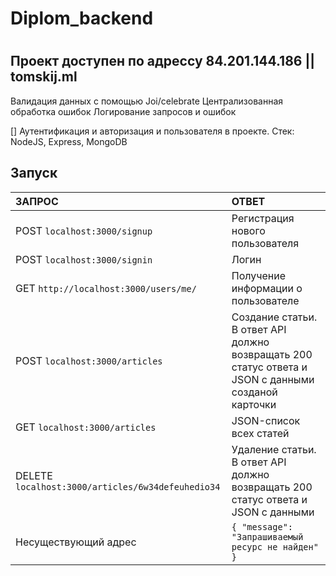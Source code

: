 # Diplom_backend
# 

## Проект доступен по адрессу 84.201.144.186 || tomskij.ml 
Валидация данных с помощью Joi/celebrate
Централизованная обработка ошибок
Логирование запросов и ошибок

[] Аутентификация и авторизация и  пользователя в проекте.
  Стек: NodeJS, Express, MongoDB

  ## Запуск
  | ЗАПРОС | ОТВЕТ | 
| :---         |     :---       |  
| POST `localhost:3000/signup`   | Регистрация нового пользователя     |
| POST `localhost:3000/signin`   | Логин     |
| GET `http://localhost:3000/users/me/`   | Получение информации о пользователе   |
| POST `localhost:3000/articles`     | Создание статьи. В ответ API должно возвращать 200 статус ответа и JSON с данными созданой карточки       | 
| GET `localhost:3000/articles`      | JSON-список всех статей    |
| DELETE `localhost:3000/articles/6w34defeuhedio34`     | Удаление статьи. В ответ API должно возвращать 200 статус ответа и JSON с данными       | 
| Несуществующий адрес     | `{ "message": "Запрашиваемый ресурс не найден" }`       | 
